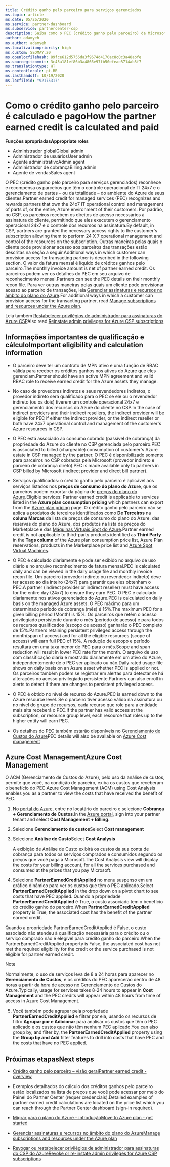 ```yaml
---
title: Crédito ganho pelo parceiro para serviços gerenciados
ms.topic: article
ms.date: 05/26/2020
ms.service: partner-dashboard
ms.subservice: partnercenter-csp
description: Saiba como o PEC (crédito ganho pelo parceiro) da Microsoft para serviços gerenciados é calculado e pago, além de como garantir que você esteja qualificado.
author: adamyeh
ms.author: adamyeh
ms.localizationpriority: high
ms.custom: SEOMAY.20
ms.openlocfilehash: 89fce612d5756da3f9674d4170ac8c0c3a48abfe
ms.sourcegitcommit: 3c45a181ef86b3a4866e97fb50efeae8714ab3f7
ms.translationtype: HT
ms.contentlocale: pt-BR
ms.lasthandoff: 10/19/2020
ms.locfileid: "92175317"
---
```

# <a name="how-the-partner-earned-credit-is-calculated-and-paid"></a><span data-ttu-id="57bac-103">Como o crédito ganho pelo parceiro é calculado e pago</span><span class="sxs-lookup"><span data-stu-id="57bac-103">How the partner earned credit is calculated and paid</span></span>

<span data-ttu-id="57bac-104">**Funções apropriadas**</span><span class="sxs-lookup"><span data-stu-id="57bac-104">**Appropriate roles**</span></span>

- <span data-ttu-id="57bac-105">Administrador global</span><span class="sxs-lookup"><span data-stu-id="57bac-105">Global admin</span></span>
- <span data-ttu-id="57bac-106">Administrador de usuários</span><span class="sxs-lookup"><span data-stu-id="57bac-106">User admin</span></span>
- <span data-ttu-id="57bac-107">Agente administrativo</span><span class="sxs-lookup"><span data-stu-id="57bac-107">Admin agent</span></span>
- <span data-ttu-id="57bac-108">Administrador de cobrança</span><span class="sxs-lookup"><span data-stu-id="57bac-108">Billing admin</span></span>
- <span data-ttu-id="57bac-109">Agente de vendas</span><span class="sxs-lookup"><span data-stu-id="57bac-109">Sales agent</span></span>

<span data-ttu-id="57bac-110">O PEC (crédito ganho pelo parceiro para serviços gerenciados) reconhece e recompensa os parceiros que têm o controle operacional de TI 24x7 e o gerenciamento de partes – ou da totalidade – do ambiente do Azure de seus clientes.</span><span class="sxs-lookup"><span data-stu-id="57bac-110">Partner earned credit for managed services (PEC) recognizes and rewards partners that own the 24x7 IT operational control and management of parts of, or the entire, Azure environment of their customers.</span></span> <span data-ttu-id="57bac-111">Por padrão, no CSP, os parceiros recebem os direitos de acesso necessários à assinatura do cliente, permitindo que eles executem o gerenciamento operacional 24x7 e o controle dos recursos na assinatura.</span><span class="sxs-lookup"><span data-stu-id="57bac-111">By default, in CSP, partners are granted the necessary access rights to the customer's subscription allowing them to perform 24 X 7 operational management and control of the resources on the subscription.</span></span> <span data-ttu-id="57bac-112">Outras maneiras pelas quais o cliente pode provisionar acesso aos parceiros das transações estão descritas na seção a seguir.</span><span class="sxs-lookup"><span data-stu-id="57bac-112">Additional ways in which customer can provision access for transacting partner is described in the following section.</span></span> <span data-ttu-id="57bac-113">O valor da fatura mensal é líquido de créditos ganhos pelo parceiro.</span><span class="sxs-lookup"><span data-stu-id="57bac-113">The monthly invoice amount is net of partner earned credit.</span></span> <span data-ttu-id="57bac-114">Os parceiros podem ver os detalhes do PEC em seu arquivo de reconhecimento mensal.</span><span class="sxs-lookup"><span data-stu-id="57bac-114">Partners can see the PEC details on their monthly recon file.</span></span> <span data-ttu-id="57bac-115">Para ver outras maneiras pelas quais um cliente pode provisionar acesso ao parceiro de transações, leia [Gerenciar assinaturas e recursos no âmbito do plano do Azure](azure-plan-manage.md).</span><span class="sxs-lookup"><span data-stu-id="57bac-115">For additional ways in which a customer can provision access for the transacting partner, read [Manage subscriptions and resources under the Azure plan](azure-plan-manage.md).</span></span>

<span data-ttu-id="57bac-116">Leia também [Restabelecer privilégios de administrador para assinaturas do Azure CSP](revoke-reinstate-csp.md)</span><span class="sxs-lookup"><span data-stu-id="57bac-116">Also read [Reinstate admin privileges for Azure CSP subscriptions](revoke-reinstate-csp.md)</span></span>

## <a name="important-eligibility-and-calculation-information"></a><span data-ttu-id="57bac-117">Informações importantes de qualificação e cálculo</span><span class="sxs-lookup"><span data-stu-id="57bac-117">Important eligibility and calculation information</span></span>

- <span data-ttu-id="57bac-118">O parceiro deve ter um contrato de MPN ativo e uma função de RBAC válida para receber os créditos ganhos nos ativos do Azure que eles gerenciam.</span><span class="sxs-lookup"><span data-stu-id="57bac-118">Partner should have an active MPN agreement and valid RBAC role to receive earned credit for the Azure assets they manage.</span></span> 

- <span data-ttu-id="57bac-119">No caso de provedores indiretos e seus revendedores indiretos, o provedor indireto será qualificado para o PEC se ele ou o revendedor indireto (ou os dois) tiverem um controle operacional 24x7 e gerenciamento dos recursos do Azure do cliente no CSP.</span><span class="sxs-lookup"><span data-stu-id="57bac-119">In the case of indirect providers and their indirect resellers, the indirect provider will be eligible for PEC if either the indirect provider, or the indirect reseller or both have 24x7 operational control and management of the customer's Azure resources in CSP.</span></span>

- <span data-ttu-id="57bac-120">O PEC está associado ao consumo cobrado (passível de cobrança) da propriedade do Azure do cliente no CSP gerenciada pelo parceiro.</span><span class="sxs-lookup"><span data-stu-id="57bac-120">PEC is associated to billed (chargeable) consumption of customer's Azure estate in CSP managed by the partner.</span></span> <span data-ttu-id="57bac-121">O PEC é disponibilizado somente para parceiros no CSP cobrados pela Microsoft (provedor indireto e parceiro de cobrança direto).</span><span class="sxs-lookup"><span data-stu-id="57bac-121">PEC is made available only to partners in CSP billed by Microsoft (indirect provider and direct bill partner).</span></span> 

- <span data-ttu-id="57bac-122">Serviços qualificados: o crédito ganho pelo parceiro é aplicável aos serviços listados nos **preços de consumo do plano do Azure**, que os parceiros podem exportar da página de [preços do plano do Azure](https://partner.microsoft.com/commerce/sales).</span><span class="sxs-lookup"><span data-stu-id="57bac-122">Eligible services: Partner earned credit is applicable to services listed in the **Azure plan consumption pricing** which partners can export from the [Azure plan pricing](https://partner.microsoft.com/commerce/sales) page.</span></span> <span data-ttu-id="57bac-123">O crédito ganho pelo parceiro não se aplica a produtos de terceiros identificados como **De Terceiros** na **coluna Marcas** da lista de preços de consumo do plano do Azure, das reservas do plano do Azure, dos produtos na lista de preços do Marketplace e das [Máquinas Virtuais Spot do Azure](https://partner.microsoft.com/resources/collection/azure-spot-in-csp#/).</span><span class="sxs-lookup"><span data-stu-id="57bac-123">Partner earned credit is not applicable to third-party products identified as **Third Party** in the **Tags column** of the Azure plan consumption price list, Azure Plan reservations, products in the Marketplace price list and [Azure Spot Virtual Machines](https://partner.microsoft.com/resources/collection/azure-spot-in-csp#/).</span></span>

- <span data-ttu-id="57bac-124">O PEC é calculado diariamente e pode ser exibido no arquivo de uso diário e no arquivo reconhecimento de fatura mensal.</span><span class="sxs-lookup"><span data-stu-id="57bac-124">PEC is calculated daily and can be viewed in the daily usage file and monthly invoice recon file.</span></span> <span data-ttu-id="57bac-125">Um parceiro (provedor indireto ou revendedor indireto) deve ter acesso ao dia inteiro (24x7) para garantir que eles obtenham o PEC.</span><span class="sxs-lookup"><span data-stu-id="57bac-125">A partner (indirect provider or indirect reseller) must have access for the entire day (24x7) to ensure they earn PEC.</span></span> <span data-ttu-id="57bac-126">O PEC é calculado diariamente nos ativos gerenciados do Azure.</span><span class="sxs-lookup"><span data-stu-id="57bac-126">PEC is calculated on daily basis on the managed Azure assets.</span></span> <span data-ttu-id="57bac-127">O PEC máximo para um determinado período de cobrança (mês) é 15%.</span><span class="sxs-lookup"><span data-stu-id="57bac-127">The maximum PEC for a given billing period (Month) is 15%.</span></span> <span data-ttu-id="57bac-128">Os parceiros que retêm o acesso privilegiado persistente durante o mês (período de acesso) e para todos os recursos qualificados (escopo de acesso) ganharão o PEC completo de 15%.</span><span class="sxs-lookup"><span data-stu-id="57bac-128">Partners retaining persistent privileged access through the month(span of access) and for all the eligible resources (scope of access) will earn full PEC of 15%.</span></span> <span data-ttu-id="57bac-129">A redução de escopo e período resultará em uma taxa menor de PEC para o mês.</span><span class="sxs-lookup"><span data-stu-id="57bac-129">Scope and span reduction will result in lower PEC rate for the month.</span></span> <span data-ttu-id="57bac-130">O arquivo de uso com classificação diária é mostrado diariamente em um ativo do Azure, independentemente de o PEC ser aplicado ou não.</span><span class="sxs-lookup"><span data-stu-id="57bac-130">Daily rated usage file shows on daily basis on an Azure asset whether PEC is applied or not.</span></span> <span data-ttu-id="57bac-131">Os parceiros também podem se registrar em alertas para detectar se há alterações no acesso privilegiado persistente.</span><span class="sxs-lookup"><span data-stu-id="57bac-131">Partners can also enroll in alerts to detect if there are changes to persistent privileged access.</span></span>

- <span data-ttu-id="57bac-132">O PEC é obtido no nível de recurso do Azure.</span><span class="sxs-lookup"><span data-stu-id="57bac-132">PEC is earned down to the Azure resource level.</span></span> <span data-ttu-id="57bac-133">Se o parceiro tiver acesso válido na assinatura ou no nível do grupo de recursos, cada recurso que role para a entidade mais alta receberá o PEC.</span><span class="sxs-lookup"><span data-stu-id="57bac-133">If the partner has valid access at the subscription, or resource group level, each resource that roles up to the higher entity will earn PEC.</span></span>  

- <span data-ttu-id="57bac-134">Os detalhes do PEC também estarão disponíveis no [Gerenciamento de Custos do Azure](/azure/cost-management-billing/costs/get-started-partners)</span><span class="sxs-lookup"><span data-stu-id="57bac-134">PEC details will also be available on [Azure Cost management](/azure/cost-management-billing/costs/get-started-partners)</span></span>

## <a name="azure-cost-management"></a><span data-ttu-id="57bac-135">Azure Cost Management</span><span class="sxs-lookup"><span data-stu-id="57bac-135">Azure Cost Management</span></span>

<span data-ttu-id="57bac-136">O ACM (Gerenciamento de Custos do Azure), pelo uso da análise de custos, permite que você, na condição de parceiro, exiba os custos que receberam o benefício do PEC.</span><span class="sxs-lookup"><span data-stu-id="57bac-136">Azure Cost Management (ACM) using Cost Analysis enables you as a partner to view the costs that have received the benefit of PEC.</span></span>  

1. <span data-ttu-id="57bac-137">No [portal do Azure](https://portal.azure.com), entre no locatário do parceiro e selecione **Cobrança + Gerenciamento de Custos**.</span><span class="sxs-lookup"><span data-stu-id="57bac-137">In the [Azure portal](https://portal.azure.com), sign into your partner tenant and select **Cost Management + Billing**.</span></span>

2. <span data-ttu-id="57bac-138">Selecione **Gerenciamento de custos**</span><span class="sxs-lookup"><span data-stu-id="57bac-138">Select **Cost management**</span></span>

3. <span data-ttu-id="57bac-139">Selecione **Análise de Custo**</span><span class="sxs-lookup"><span data-stu-id="57bac-139">Select **Cost Analysis**</span></span>

   <span data-ttu-id="57bac-140">A exibição de Análise de Custo exibirá os custos da sua conta de cobrança para todos os serviços comprados e consumidos segundo os preços que você paga à Microsoft.</span><span class="sxs-lookup"><span data-stu-id="57bac-140">The Cost Analysis view will display the costs for your billing account, for all the services purchased and consumed at the prices that you pay Microsoft.</span></span>

4. <span data-ttu-id="57bac-141">Selecione **PartnerEarnedCreditApplied** no menu suspenso em um gráfico dinâmico para ver os custos que têm o PEC aplicado.</span><span class="sxs-lookup"><span data-stu-id="57bac-141">Select **PartnerEarnedCreditApplied** in the drop down on a pivot chart to see costs that have PEC applied.</span></span> <span data-ttu-id="57bac-142">Quando a propriedade **PartnerEarnedCreditApplied** é True, o custo associado tem o benefício do crédito ganho do parceiro.</span><span class="sxs-lookup"><span data-stu-id="57bac-142">When **PartnerEarnedCreditApplied** property is True, the associated cost has the benefit of the partner earned credit.</span></span> 

<span data-ttu-id="57bac-143">Quando a propriedade PartnerEarnedCreditApplied é False, o custo associado não atendeu à qualificação necessária para o crédito ou o serviço comprado não é elegível para crédito ganho do parceiro.</span><span class="sxs-lookup"><span data-stu-id="57bac-143">When the PartnerEarnedCreditApplied property is False, the associated cost has not met the required eligibility for the credit or the service purchased is not eligible for partner earned credit.</span></span>

>[!NOTE] 
><span data-ttu-id="57bac-144">Normalmente, o uso de serviços leva de 8 a 24 horas para aparecer no **Gerenciamento de Custos**, e os créditos do PEC aparecerão dentro de 48 horas a partir da hora de acesso no Gerenciamento de Custos do Azure.</span><span class="sxs-lookup"><span data-stu-id="57bac-144">Typically, usage for services takes 8-24 hours to appear in **Cost Management** and the PEC credits will appear within 48 hours from time of access in Azure Cost Management.</span></span>

5. <span data-ttu-id="57bac-145">Você também pode agrupar pela propriedade **PartnerEarnedCreditApplied** e filtrar por ela, usando os recursos de filtro **Agrupar por e Adicionar** para analisar os custos que têm o PEC aplicado e os custos que não têm nenhum PEC aplicado.</span><span class="sxs-lookup"><span data-stu-id="57bac-145">You can also group by, and filter by, the **PartnerEarnedCreditApplied** property using the **Group by and Add** filter features to drill into costs that have PEC and the costs that have no PEC applied.</span></span>

## <a name="next-steps"></a><span data-ttu-id="57bac-146">Próximas etapas</span><span class="sxs-lookup"><span data-stu-id="57bac-146">Next steps</span></span>

- [<span data-ttu-id="57bac-147">Crédito ganho pelo parceiro – visão geral</span><span class="sxs-lookup"><span data-stu-id="57bac-147">Partner earned credit - overview</span></span>](partner-earned-credit.md)

- <span data-ttu-id="57bac-148">Exemplos detalhados do cálculo dos créditos ganhos pelo parceiro estão localizados na lista de preços que você pode acessar por meio do Painel do Partner Center (requer credenciais).</span><span class="sxs-lookup"><span data-stu-id="57bac-148">Detailed examples of partner earned credit calculations are located on the price list which you can reach through the Partner Center dashboard (sign-in required).</span></span>

- [<span data-ttu-id="57bac-149">Migrar para o plano do Azure – introdução</span><span class="sxs-lookup"><span data-stu-id="57bac-149">Move to Azure plan - get started</span></span>](azure-plan-get-started.md)

- [<span data-ttu-id="57bac-150">Gerenciar assinaturas e recursos no âmbito do plano do Azure</span><span class="sxs-lookup"><span data-stu-id="57bac-150">Manage subscriptions and resources under the Azure plan</span></span>](azure-plan-manage.md)

- [<span data-ttu-id="57bac-151">Revogar ou restabelecer privilégios de administrador para assinaturas do CSP do Azure</span><span class="sxs-lookup"><span data-stu-id="57bac-151">Revoke or re-instate admin privileges for Azure CSP subscriptions</span></span>](revoke-reinstate-csp.md)
